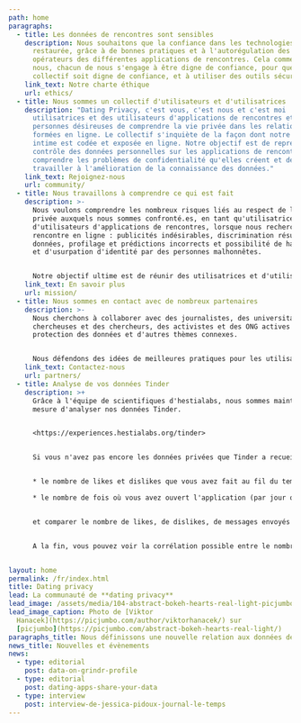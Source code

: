 ```yaml
---
path: home
paragraphs:
  - title: Les données de rencontres sont sensibles
    description: Nous souhaitons que la confiance dans les technologies soit
      restaurée, grâce à de bonnes pratiques et à l'autorégulation des
      opérateurs des différentes applications de rencontres. Cela commence par
      nous, chacun de nous s'engage à être digne de confiance, pour que le
      collectif soit digne de confiance, et à utiliser des outils sécurisés.
    link_text: Notre charte éthique
    url: ethics/
  - title: Nous sommes un collectif d'utilisateurs et d'utilisatrices
    description: "Dating Privacy, c'est vous, c'est nous et c'est moi : des
      utilisatrices et des utilisateurs d'applications de rencontres et des
      personnes désireuses de comprendre la vie privée dans les relations
      formées en ligne. Le collectif s'inquiète de la façon dont notre vie
      intime est codée et exposée en ligne. Notre objectif est de reprendre le
      contrôle des données personnelles sur les applications de rencontre, de
      comprendre les problèmes de confidentialité qu'elles créent et de
      travailler à l'amélioration de la connaissance des données."
    link_text: Rejoignez-nous
    url: community/
  - title: Nous travaillons à comprendre ce qui est fait
    description: >-
      Nous voulons comprendre les nombreux risques liés au respect de la vie
      privée auxquels nous sommes confronté.es, en tant qu'utilisatrices et
      d'utilisateurs d'applications de rencontres, lorsque nous recherchons une
      rencontre en ligne : publicités indésirables, discrimination résultant des
      données, profilage et prédictions incorrects et possibilité de hameçonnage
      et d'usurpation d'identité par des personnes malhonnêtes.


      Notre objectif ultime est de réunir des utilisatrices et d'utilisateurs et des personnes passionnées par la protection de la vie privée pour faire pression en faveur d'un changement de paradigme.
    link_text: En savoir plus
    url: mission/
  - title: Nous sommes en contact avec de nombreux partenaires
    description: >-
      Nous cherchons à collaborer avec des journalistes, des universitaires, des
      chercheuses et des chercheurs, des activistes et des ONG actives dans  la
      protection des données et d'autres thèmes connexes.


      Nous défendons des idées de meilleures pratiques pour les utilisatrices et les utilisatrices et pour les entreprises dans le contrôle des données personnelles et pour surfer en toute sécurité en ligne. Nous sommes particulièrement intéressé.es par l'éducation, ainsi que par la construction de protocoles méthodologiques et d'outils de protection de la vie privée et pour la littératie des données.
    link_text: Contactez-nous
    url: partners/
  - title: Analyse de vos données Tinder
    description: >+
      Grâce à l'équipe de scientifiques d'hestialabs, nous sommes maintenant en
      mesure d'analyser nos données Tinder.


      <https://experiences.hestialabs.org/tinder>


      Si vous n'avez pas encore les données privées que Tinder a recueillies sur vous, rendez-vous sur <https://account.gotinder.com/data> . Une fois que vous les aurez reçues, vous serez en mesure d'analyser et de voir :


      * le nombre de likes et dislikes que vous avez fait au fil du temps.

      * le nombre de fois où vous avez ouvert l'application (par jour ou par mois).


      et comparer le nombre de likes, de dislikes, de messages envoyés et de messages reçus et différentes paires de valeurs dans un graphique.


      A la fin, vous pouvez voir la corrélation possible entre le nombre de likes/dislikes et le nombre de fois où vous avez ouvert l'application.


layout: home
permalink: /fr/index.html
title: Dating privacy
lead: La communauté de **dating privacy**
lead_image: /assets/media/104-abstract-bokeh-hearts-real-light-picjumbo-com.jpg
lead_image_caption: Photo de [Viktor
  Hanacek](https://picjumbo.com/author/viktorhanacek/) sur
  [picjumbo](https://picjumbo.com/abstract-bokeh-hearts-real-light/)
paragraphs_title: Nous définissons une nouvelle relation aux données de rencontres
news_title: Nouvelles et évènements
news:
  - type: editorial
    post: data-on-grindr-profile
  - type: editorial
    post: dating-apps-share-your-data
  - type: interview
    post: interview-de-jessica-pidoux-journal-le-temps
---
```

